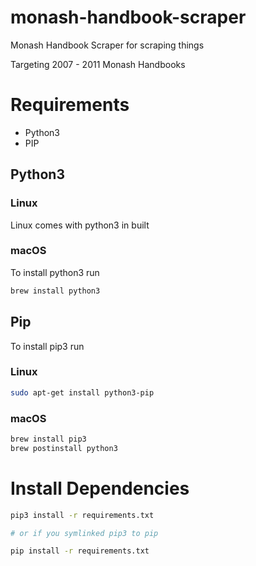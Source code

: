# monash-handbook-scraper

Monash Handbook Scraper for scraping things

Targeting 2007 - 2011 Monash Handbooks

# Requirements

- Python3
- PIP

## Python3

### Linux

Linux comes with python3 in built

### macOS

To install python3 run

```sh
brew install python3
```

## Pip

To install pip3 run

### Linux

```sh
sudo apt-get install python3-pip
```

### macOS

```sh
brew install pip3
brew postinstall python3
```

# Install Dependencies

```sh
pip3 install -r requirements.txt

# or if you symlinked pip3 to pip

pip install -r requirements.txt
```
